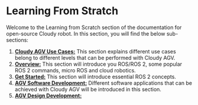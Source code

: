 # Learning From Stratch
Welcome to the Learning from Scratch section of the documentation for open-source Cloudy robot. In this section, you will find the below sub-sections:

1. [**Cloudy AGV Use Cases:**](/agv/learning/useCase/) This section explains different use cases belong to different levels that can be performed with Cloudy AGV.
2. [**Overview:**](/agv/learning/whatLearn/) This section will introduce you ROS/ROS 2, some popular ROS 2 commands, micro ROS and cloud robotics.
3. [**Get Started:**](/agv/learning/letsStart/) This section will introduce essential ROS 2 concepts.
4. [**AGV Software Development:**](/agv/learning/softwareDev/) Different software applications that can be achieved with Cloudy AGV will be introduced in this section.
5. [**AGV Design Development:**](/agv/learning/designDev/) 

